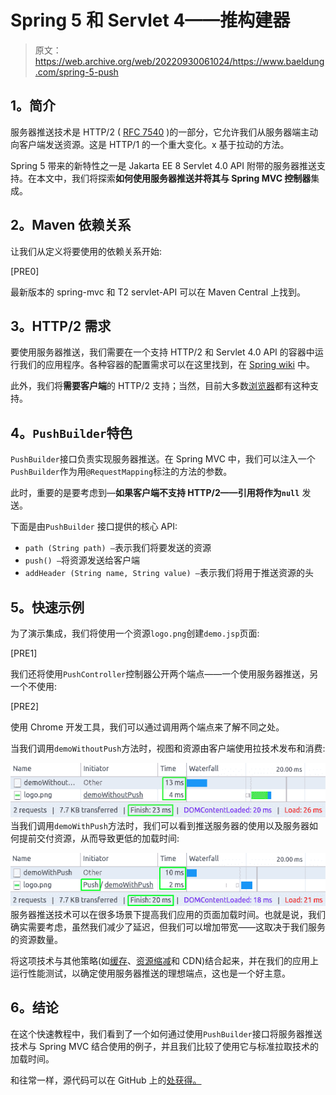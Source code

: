 # Spring 5 和 Servlet 4——推构建器

> 原文：<https://web.archive.org/web/20220930061024/https://www.baeldung.com/spring-5-push>

## **1。简介**

服务器推送技术是 HTTP/2 ( [RFC 7540](https://web.archive.org/web/20220628051605/https://tools.ietf.org/html/rfc7540#section-8.2) )的一部分，它允许我们从服务器端主动向客户端发送资源。这是 HTTP/1 的一个重大变化。x 基于拉动的方法。

Spring 5 带来的新特性之一是 Jakarta EE 8 Servlet 4.0 API 附带的服务器推送支持。在本文中，我们将探索**如何使用服务器推送并将其与 Spring MVC 控制器**集成。

## **2。Maven 依赖关系**

让我们从定义将要使用的依赖关系开始:

[PRE0]

最新版本的 spring-mvc 和 T2 servlet-API 可以在 Maven Central 上找到。

## **3。HTTP/2 需求**

要使用服务器推送，我们需要在一个支持 HTTP/2 和 Servlet 4.0 API 的容器中运行我们的应用程序。各种容器的配置需求可以在这里找到，在 [Spring wiki](https://web.archive.org/web/20220628051605/https://github.com/spring-projects/spring-framework/wiki/HTTP-2-support) 中。

此外，我们将**需要客户端**的 HTTP/2 支持；当然，目前大多数[浏览器](https://web.archive.org/web/20220628051605/https://caniuse.com/#feat=http2)都有这种支持。

## **4。`PushBuilder`特色**

`PushBuilder`接口负责实现服务器推送。在 Spring MVC 中，我们可以注入一个`PushBuilder`作为用`@RequestMapping`标注的方法的参数。

此时，重要的是要考虑到—**如果客户端不支持 HTTP/2——引用将作为`null`** 发送。

下面是由`PushBuilder` 接口提供的核心 API:

*   `path (String path) –`表示我们将要发送的资源
*   `push() –`将资源发送给客户端
*   `addHeader (String name, String value) –`表示我们将用于推送资源的头

## **5。快速示例**

为了演示集成，我们将使用一个资源`logo.png`创建`demo.jsp`页面:

[PRE1]

我们还将使用`PushController`控制器公开两个端点——一个使用服务器推送，另一个不使用:

[PRE2]

使用 Chrome 开发工具，我们可以通过调用两个端点来了解不同之处。

当我们调用`demoWithoutPush`方法时，视图和资源由客户端使用拉技术发布和消费:

[![Demo without Push](img/4f38001ed6c797ca1aa46f2f4f85b1bf.png)](/web/20220628051605/https://www.baeldung.com/wp-content/uploads/2018/01/Demo-without-Push.png) 
当我们调用`demoWithPush`方法时，我们可以看到推送服务器的使用以及服务器如何提前交付资源，从而导致更低的加载时间:

[![Demo with Push](img/81063571e7729cc9b8211b15382f6f81.png)](/web/20220628051605/https://www.baeldung.com/wp-content/uploads/2018/01/Demo-with-Push.png) 
服务器推送技术可以在很多场景下提高我们应用的页面加载时间。也就是说，我们确实需要考虑，虽然我们减少了延迟，但我们可以增加带宽——这取决于我们服务的资源数量。

将这项技术与其他策略(如[缓存](/web/20220628051605/https://www.baeldung.com/cachable-static-assets-with-spring-mvc)、[资源缩减](/web/20220628051605/https://www.baeldung.com/maven-minification-of-js-and-css-assets)和 CDN)结合起来，并在我们的应用上运行性能测试，以确定使用服务器推送的理想端点，这也是一个好主意。

## **6。结论**

在这个快速教程中，我们看到了一个如何通过使用`PushBuilder`接口将服务器推送技术与 Spring MVC 结合使用的例子，并且我们比较了使用它与标准拉取技术的加载时间。

和往常一样，源代码可以在 GitHub 上的[处获得。](https://web.archive.org/web/20220628051605/https://github.com/eugenp/tutorials/tree/master/spring-web-modules/spring-mvc-basics-2)